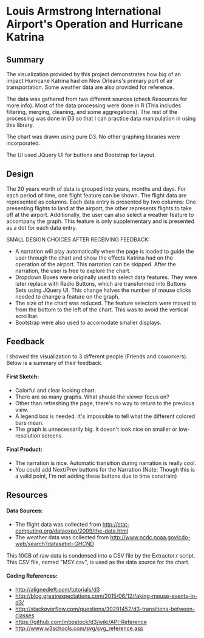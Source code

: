 # Louis Armstrong International Airport's Operation and Hurricane Katrina

## Summary
The visualization provided by this project demonstrates how big of an impact Hurricane Katrina had on New Orleans's primary 
port of air transportation. Some weather data are also provided for reference.

The data was gathered from two different sources (check Resources for more info). Most of the data processing were done in R
(This includes filtering, merging, cleaning, and some aggregations). The rest of the processing was done in D3 so that I can practice data manipulation in using this library.

The chart was drawn using pure D3. No other graphing libraries were incorporated.

The UI used JQuery UI for buttons and Bootstrap for layout.

## Design
The 20 years worth of data is grouped into years, months and days. For each period of time, one flight feature can be shown.
The flight data are represented as columns. Each data entry is presented by two columns: One presenting flights to land at the airport,
the other represents flights to take off at the airport. Additionally, the user can also select a weather feature to accompany 
the graph. This feature is only supplementary and is presented as a dot for each data entry.


SMALL DESIGN CHOICES AFTER RECEIVING FEEDBACK:
* A narration will play automatically when the page is loaded to guide the user through the chart and show the effects Katrina had
on the operation of the airport. This narration can be skipped. After the narration, the user is free to explore the chart.
* Dropdown Boxes were originally used to select data features. They were later replace with Radio Buttons, which are transformed
into Buttons Sets using JQuery UI. This change halves the number of mouse clicks needed to change a feature on the graph.
* The size of the chart was reduced. The feature selectors were moved to from the bottom to the left of the chart. This was to avoid
the vertical scrollbar.
* Bootstrap were also used to accomodate smaller displays.

## Feedback
I showed the visualization to 3 different people (Friends and coworkers). Below is a summary of their feedback.
#### First Sketch:
* Colorful and clear looking chart.
* There are so many graphs. What should the viewer focus on?
* Other than refreshing the page, there's no way to return to the previous view.
* A legend box is needed. It's impossible to tell what the different colored bars mean.
* The graph is unnecessarily big. It doesn't look nice on smaller or low-resolution screens.

#### Final Product:
* The narration is nice. Automatic transition during narration is really cool.
* You could add Next/Prev buttons for the Narration (Note: Though this is a valid point, I'm not adding these buttons due
to time constrain)

## Resources
#### Data Sources:
* The flight data was collected from http://stat-computing.org/dataexpo/2009/the-data.html
* The weather data was collected from http://www.ncdc.noaa.gov/cdo-web/search?datasetid=GHCND

This 10GB of raw data is condensed into a  CSV file by the Extractor.r script. This CSV file, named "MSY.csv", is used
as the data source for the chart.

#### Coding References:
* http://alignedleft.com/tutorials/d3
* http://blog.greatrexpectations.com/2015/06/12/faking-mouse-events-in-d3/
* http://stackoverflow.com/questions/30291452/d3-transitions-between-classes
* https://github.com/mbostock/d3/wiki/API-Reference
* http://www.w3schools.com/svg/svg_reference.asp
